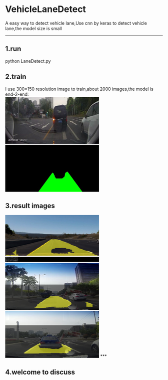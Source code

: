 # VehicleLaneDetect
A easy way to detect vehicle lane,Use cnn by keras to detect vehicle lane,the model size is small
***
## 1.run  
python LaneDetect.py
## 2.train   
I use 300*150 resolution image to train,about 2000 images,the model is end-2-end:  
<img width="300" height="150" src="train.jpg"/>
<img width="300" height="150" src="train-g.jpg"/>
## 3.result images
<img width="300" height="150" src="snap1.png"/>
<img width="300" height="150" src="snap2.png"/>
<img width="300" height="150" src="snap3.png"/>
***   

## 4.welcome to discuss

